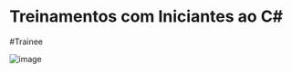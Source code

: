 # Treinamentos com Iniciantes ao C#
#Trainee

![image](https://github.com/user-attachments/assets/e1224c22-fc25-458c-9391-fd88efa0c2fa)
